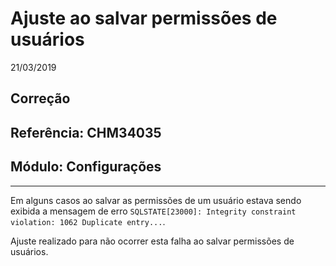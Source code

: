 # Ajuste ao salvar permissões de usuários
21/03/2019
## Correção
## Referência: CHM34035
## Módulo: Configurações
***

Em alguns casos ao salvar as permissões de um usuário estava sendo exibida a mensagem de erro `SQLSTATE[23000]: Integrity constraint violation: 1062 Duplicate entry...`.

Ajuste realizado para não ocorrer esta falha ao salvar permissões de usuários.
